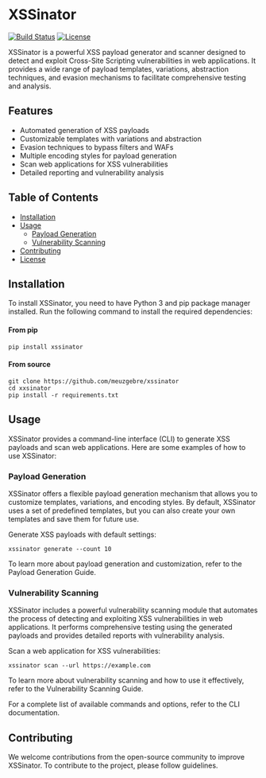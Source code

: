 # XSSinator

[![Build Status](https://img.shields.io/travis/meuzgebre/xssinator/master.svg?style=flat-square)](https://travis-ci.org/meuzgebre/xssinator)
[![License](https://img.shields.io/github/license/meuzgebre/xssinator.svg?style=flat-square)](LICENSE)

XSSinator is a powerful XSS payload generator and scanner designed to detect and exploit Cross-Site Scripting vulnerabilities in web applications. It provides a wide range of payload templates, variations, abstraction techniques, and evasion mechanisms to facilitate comprehensive testing and analysis.

## Features

- Automated generation of XSS payloads
- Customizable templates with variations and abstraction
- Evasion techniques to bypass filters and WAFs
- Multiple encoding styles for payload generation
- Scan web applications for XSS vulnerabilities
- Detailed reporting and vulnerability analysis


## Table of Contents

- [Installation](#installation)
- [Usage](#usage)
  - [Payload Generation](#payload-generation)
  - [Vulnerability Scanning](#vulnerability-scanning)
- [Contributing](#contributing)
- [License](#license)


## Installation

To install XSSinator, you need to have Python 3 and pip package manager installed. Run the following command to install the required dependencies:

#### From pip

```shell
pip install xssinator
```

#### From source

```
git clone https://github.com/meuzgebre/xssinator
cd xxsinator
pip install -r requirements.txt
```

## Usage

XSSinator provides a command-line interface (CLI) to generate XSS payloads and scan web applications. Here are some examples of how to use XSSinator:

### Payload Generation

XSSinator offers a flexible payload generation mechanism that allows you to customize templates, variations, and encoding styles. By default, XSSinator uses a set of predefined templates, but you can also create your own templates and save them for future use.

Generate XSS payloads with default settings:
```
xssinator generate --count 10
```

To learn more about payload generation and customization, refer to the Payload Generation Guide.

### Vulnerability Scanning

XSSinator includes a powerful vulnerability scanning module that automates the process of detecting and exploiting XSS vulnerabilities in web applications. It performs comprehensive testing using the generated payloads and provides detailed reports with vulnerability analysis.

Scan a web application for XSS vulnerabilities:
```
xssinator scan --url https://example.com
```
To learn more about vulnerability scanning and how to use it effectively, refer to the Vulnerability Scanning Guide.

For a complete list of available commands and options, refer to the CLI documentation.

## Contributing

We welcome contributions from the open-source community to improve XSSinator. To contribute to the project, please follow guidelines.
